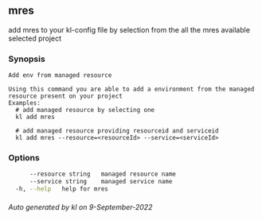 ## mres

add mres to your kl-config file by selection from the all the mres available selected project

### Synopsis

```
Add env from managed resource

Using this command you are able to add a environment from the managed resource present on your project
Examples:
  # add managed resource by selecting one
  kl add mres

  # add managed resource providing resourceid and serviceid 
  kl add mres --resource=<resourceId> --service=<serviceId>

```

### Options

```bash
      --resource string   managed resource name
      --service string    managed service name
  -h, --help   help for mres
```



###### Auto generated by kl on 9-September-2022
